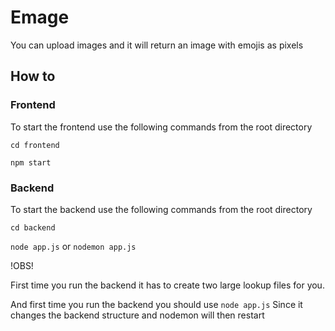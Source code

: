 # Emage
You can upload images and it will return an image with emojis as pixels

## How to

### Frontend
To start the frontend use the following commands from the root directory

```cd frontend```

```npm start```

### Backend
To start the backend use the following commands from the root directory

```cd backend```

```node app.js``` or ```nodemon app.js```

!OBS!

First time you run the backend it has to create two large lookup files for you.

And first time you run the backend you should use
```node app.js```
Since it changes the backend structure and nodemon will then restart
